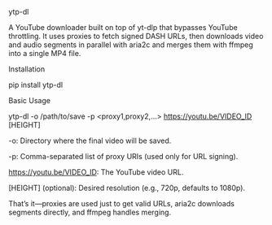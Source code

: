 ytp-dl

A YouTube downloader built on top of yt-dlp that bypasses YouTube throttling. It uses proxies to fetch signed DASH URLs, then downloads video and audio segments in parallel with aria2c and merges them with ffmpeg into a single MP4 file.

Installation

pip install ytp-dl

Basic Usage

ytp-dl -o /path/to/save -p <proxy1,proxy2,…> https://youtu.be/VIDEO_ID [HEIGHT]

-o: Directory where the final video will be saved.

-p: Comma-separated list of proxy URIs (used only for URL signing).

https://youtu.be/VIDEO_ID: The YouTube video URL.

[HEIGHT] (optional): Desired resolution (e.g., 720p, defaults to 1080p).

That’s it—proxies are used just to get valid URLs, aria2c downloads segments directly, and ffmpeg handles merging.